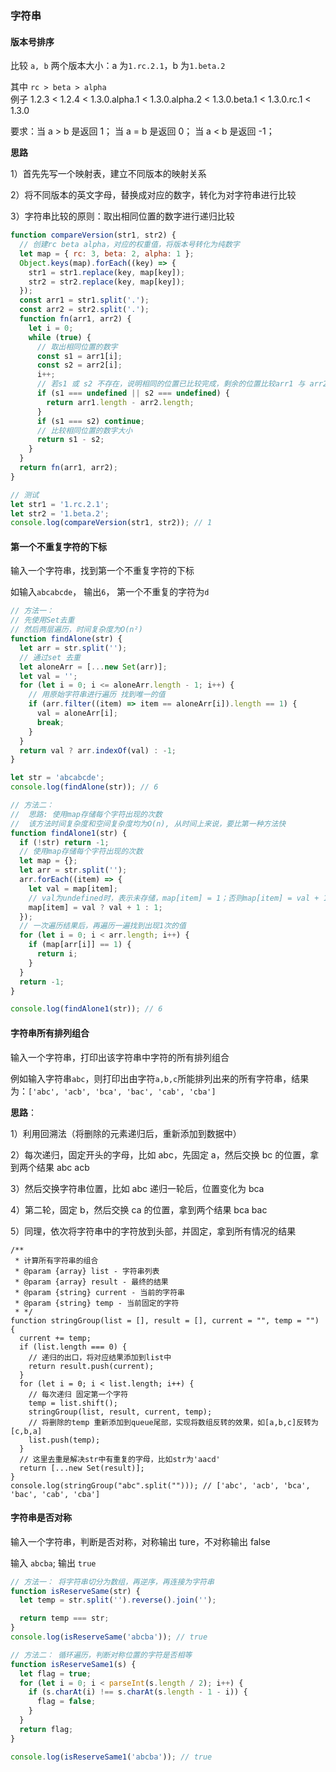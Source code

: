 ### 字符串

#### 版本号排序

比较 `a, b` 两个版本大小：a 为`1.rc.2.1`，b 为`1.beta.2`

其中 `rc > beta > alpha`  
例子 1.2.3 < 1.2.4 < 1.3.0.alpha.1 < 1.3.0.alpha.2 < 1.3.0.beta.1 < 1.3.0.rc.1 < 1.3.0

要求：当 a > b 是返回 1； 当 a = b 是返回 0； 当 a < b 是返回 -1；

**思路**

1）首先先写一个映射表，建立不同版本的映射关系

2）将不同版本的英文字母，替换成对应的数字，转化为对字符串进行比较

3）字符串比较的原则：取出相同位置的数字进行递归比较

```js
function compareVersion(str1, str2) {
  // 创建rc beta alpha，对应的权重值，将版本号转化为纯数字
  let map = { rc: 3, beta: 2, alpha: 1 };
  Object.keys(map).forEach((key) => {
    str1 = str1.replace(key, map[key]);
    str2 = str2.replace(key, map[key]);
  });
  const arr1 = str1.split('.');
  const arr2 = str2.split('.');
  function fn(arr1, arr2) {
    let i = 0;
    while (true) {
      // 取出相同位置的数字
      const s1 = arr1[i];
      const s2 = arr2[i];
      i++;
      // 若s1 或 s2 不存在，说明相同的位置已比较完成，剩余的位置比较arr1 与 arr2的长度，长的版本号大
      if (s1 === undefined || s2 === undefined) {
        return arr1.length - arr2.length;
      }
      if (s1 === s2) continue;
      // 比较相同位置的数字大小
      return s1 - s2;
    }
  }
  return fn(arr1, arr2);
}

// 测试
let str1 = '1.rc.2.1';
let str2 = '1.beta.2';
console.log(compareVersion(str1, str2)); // 1
```

#### 第一个不重复字符的下标

输入一个字符串，找到第一个不重复字符的下标

如输入`abcabcde`， 输出`6`， 第一个不重复的字符为`d`

```js
// 方法一：
// 先使用Set去重
// 然后两层遍历，时间复杂度为O(n²)
function findAlone(str) {
  let arr = str.split('');
  // 通过set 去重
  let aloneArr = [...new Set(arr)];
  let val = '';
  for (let i = 0; i <= aloneArr.length - 1; i++) {
    // 用原始字符串进行遍历 找到唯一的值
    if (arr.filter((item) => item == aloneArr[i]).length == 1) {
      val = aloneArr[i];
      break;
    }
  }
  return val ? arr.indexOf(val) : -1;
}

let str = 'abcabcde';
console.log(findAlone(str)); // 6

// 方法二：
//  思路: 使用map存储每个字符出现的次数
//  该方法时间复杂度和空间复杂度均为O(n), 从时间上来说，要比第一种方法快
function findAlone1(str) {
  if (!str) return -1;
  // 使用map存储每个字符出现的次数
  let map = {};
  let arr = str.split('');
  arr.forEach((item) => {
    let val = map[item];
    // val为undefined时，表示未存储，map[item] = 1；否则map[item] = val + 1
    map[item] = val ? val + 1 : 1;
  });
  // 一次遍历结果后，再遍历一遍找到出现1次的值
  for (let i = 0; i < arr.length; i++) {
    if (map[arr[i]] == 1) {
      return i;
    }
  }
  return -1;
}

console.log(findAlone1(str)); // 6
```

#### 字符串所有排列组合

输入一个字符串，打印出该字符串中字符的所有排列组合

例如输入字符串`abc`，则打印出由字符`a,b,c`所能排列出来的所有字符串，结果为：`['abc', 'acb', 'bca', 'bac', 'cab', 'cba']`

**思路**：

1）利用回溯法（将删除的元素递归后，重新添加到数据中）

2）每次递归，固定开头的字母，比如 abc，先固定 a，然后交换 bc 的位置，拿到两个结果 abc acb

3）然后交换字符串位置，比如 abc 递归一轮后，位置变化为 bca

4）第二轮，固定 b，然后交换 ca 的位置，拿到两个结果 bca bac

5）同理，依次将字符串中的字符放到头部，并固定，拿到所有情况的结果

```
/**
 * 计算所有字符串的组合
 * @param {array} list - 字符串列表
 * @param {array} result - 最终的结果
 * @param {string} current - 当前的字符串
 * @param {string} temp - 当前固定的字符
 * */
function stringGroup(list = [], result = [], current = "", temp = "") {
  current += temp;
  if (list.length === 0) {
    // 递归的出口，将对应结果添加到list中
    return result.push(current);
  }
  for (let i = 0; i < list.length; i++) {
    // 每次递归 固定第一个字符
    temp = list.shift();
    stringGroup(list, result, current, temp);
    // 将删除的temp 重新添加到queue尾部，实现将数组反转的效果，如[a,b,c]反转为[c,b,a]
    list.push(temp);
  }
  // 这里去重是解决str中有重复的字母，比如str为'aacd'
  return [...new Set(result)];
}
console.log(stringGroup("abc".split(""))); // ['abc', 'acb', 'bca', 'bac', 'cab', 'cba']
```

#### 字符串是否对称

输入一个字符串，判断是否对称，对称输出 ture，不对称输出 false

输入 `abcba`; 输出 `true `

```js
// 方法一： 将字符串切分为数组，再逆序，再连接为字符串
function isReserveSame(str) {
  let temp = str.split('').reverse().join('');

  return temp === str;
}
console.log(isReserveSame('abcba')); // true

// 方法二： 循环遍历，判断对称位置的字符是否相等
function isReserveSame1(s) {
  let flag = true;
  for (let i = 0; i < parseInt(s.length / 2); i++) {
    if (s.charAt(i) !== s.charAt(s.length - 1 - i)) {
      flag = false;
    }
  }
  return flag;
}

console.log(isReserveSame1('abcba')); // true
```
